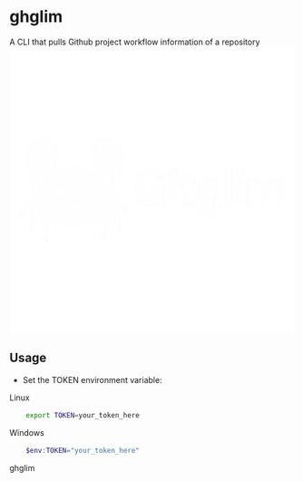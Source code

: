 # ghglim

A CLI that pulls Github project workflow information of a repository
![Logo](./ghglim.png)

## Usage

* Set the TOKEN environment variable:

Linux
```bash
    export TOKEN=your_token_here
```
Windows
```powershell
    $env:TOKEN="your_token_here"
```

ghglim <owner> <repo>
